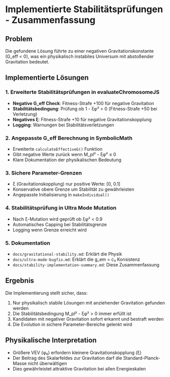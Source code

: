 # Implementierte Stabilitätsprüfungen - Zusammenfassung

## Problem
Die gefundene Lösung führte zu einer negativen Gravitationskonstante (G_eff < 0), was ein physikalisch instabiles Universum mit abstoßender Gravitation bedeutet.

## Implementierte Lösungen

### 1. Erweiterte Stabilitätsprüfungen in evaluateChromosomeJS
- **Negative G_eff Check**: Fitness-Strafe +100 für negative Gravitation
- **Stabilitätsbedingung**: Prüfung ob 1 - ξφ² > 0 (Fitness-Strafe +50 bei Verletzung)
- **Negatives ξ**: Fitness-Strafe +10 für negative Gravitationskopplung
- **Logging**: Warnungen bei Stabilitätsverletzungen

### 2. Angepasste G_eff Berechnung in SymbolicMath
- Erweiterte `calculateEffectiveG()` Funktion
- Gibt negative Werte zurück wenn M_pl² - ξφ² ≤ 0
- Klare Dokumentation der physikalischen Bedeutung

### 3. Sichere Parameter-Grenzen
- ξ (Gravitationskopplung) nur positive Werte: [0, 0.1]
- Konservative obere Grenze um Stabilität zu gewährleisten
- Angepasste Initialisierung in `makeIndividual()`

### 4. Stabilitätsprüfung in Ultra Mode Mutation
- Nach ξ-Mutation wird geprüft ob ξφ² < 0.9
- Automatisches Capping bei Stabilitätsgrenze
- Logging wenn Grenze erreicht wird

### 5. Dokumentation
- `docs/gravitational-stability.md`: Erklärt die Physik
- `docs/ultra-mode-bugfix.md`: Erklärt die g_em = c₃ Konsistenz
- `docs/stability-implementation-summary.md`: Diese Zusammenfassung

## Ergebnis
Die Implementierung stellt sicher, dass:
1. Nur physikalisch stabile Lösungen mit anziehender Gravitation gefunden werden
2. Die Stabilitätsbedingung M_pl² - ξφ² > 0 immer erfüllt ist
3. Kandidaten mit negativer Gravitation sofort erkannt und bestraft werden
4. Die Evolution in sichere Parameter-Bereiche gelenkt wird

## Physikalische Interpretation
- Größere VEV (φ₀) erfordern kleinere Gravitationskopplung (ξ)
- Der Beitrag des Skalarfeldes zur Gravitation darf die Standard-Planck-Masse nicht überwältigen
- Dies gewährleistet attraktive Gravitation bei allen Energieskalen 